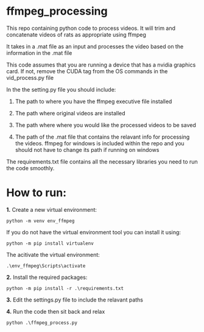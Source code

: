 # ffmpeg_processing
This repo containing python code to process videos. It will trim and concatenate videos of rats as appropriate using ffmpeg

It takes in a .mat file as an input and processes the video based on the information in the .mat file

This code assumes that you are running a device that has a nvidia graphics card. If not, remove the CUDA tag from the OS commands in the vid_process.py file

In the the setting.py file you should include:
1. The path to where you have the ffmpeg executive file installed

2. The path where original videos are installed
3. The path where where you would like the processed videos to be saved 
4. The path of the .mat file that contains the relavant info for processing the videos. ffmpeg for windows is included within the repo and you should not have to change its path if running on windows

The requirements.txt file contains all the necessary libraries you need to run the code smoothly.

# How to run: 

**1.** 
Create a new virtual environment:
```
python -m venv env_ffmpeg 
```

If you do not have the virtual environment tool you can install it using: 
```
python -m pip install virtualenv
```

The acitivate the virtual environment: 
```
.\env_ffmpeg\Scripts\activate
```

**2.**
Install the required packages:
```
python -m pip install -r .\requirements.txt
```

**3.**
Edit the settings.py file to include the relavant paths

**4.** 
Run the code then sit back and relax
```
python .\ffmpeg_process.py
```
